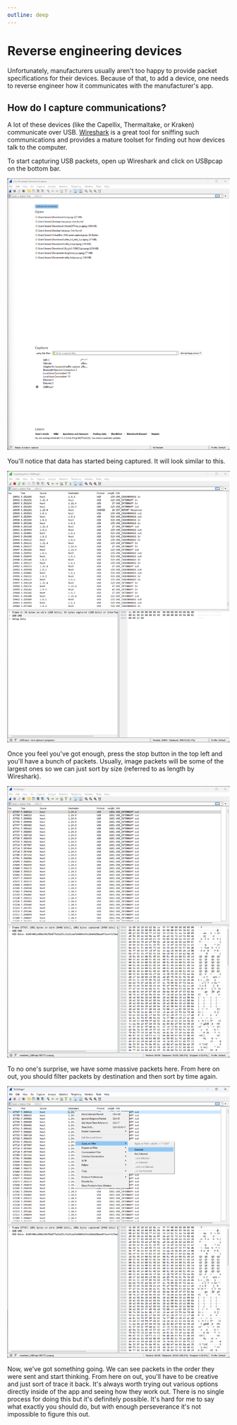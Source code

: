 ```yaml
---
outline: deep
---
```


# Reverse engineering devices

Unfortunately, manufacturers usually aren't too happy to provide packet specifications for their devices. Because of that, to add a device, one needs to reverse engineer how it communicates with the manufacturer's app.

## How do I capture communications?

A lot of these devices (like the Capellix, Thermaltake, or Kraken) communicate over USB. [Wireshark](https://www.wireshark.org/) is a great tool for sniffing such communications and provides a mature toolset for finding out how devices talk to the computer.

To start capturing USB packets, open up Wireshark and click on USBpcap on the bottom bar.

![Wireshark welcome window](/assets/img/wireshark.png)

You'll notice that data has started being captured. It will look similar to this.

![Data being captured](/assets/img/capturing.png)

Once you feel you've got enough, press the stop button in the top left and you'll have a bunch of packets. Usually, image packets will be some of the largest ones so we can just sort by size (referred to as length by Wireshark).

![Packets sorted by size](/assets/img/sorted.png)

To no one's surprise, we have some massive packets here. From here on out, you should filter packets by destination and then sort by time again.

![Selecting filter](/assets/img/filter.png)

Now, we've got something going. We can see packets in the order they were sent and start thinking. From here on out, you'll have to be creative and just sort of trace it back. It's always worth trying out various options directly inside of the app and seeing how they work out. There is no single process for doing this but it's definitely possible. It's hard for me to say what exactly you should do, but with enough perseverance it's not impossible to figure this out.
